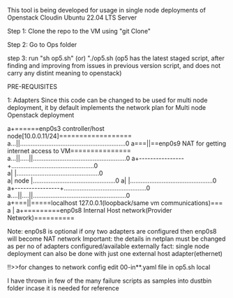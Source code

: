 This tool is being developed for usage in single node deployments of Openstack Cloudin Ubuntu 22.04 LTS Server

Step 1:
Clone the repo to the VM using "git Clone"

Step 2:
Go to Ops folder

step 3:
run "sh op5.sh" (or) "./op5.sh
(op5 has the latest staged script, after finding and improving from issues in previous version script, and does not carry any distint meaning to openstack)

PRE-REQUISITES

1: Adapters
Since this code can be changed to be used for multi node deployment, it by default implements the network plan for Multi node Openstack deployment

a+======enp0s3 controller/host node[10.0.0.11/24]==================
a...||............................................................0
a===||==enp0s9 NAT for getting internet access to VM===============
a...||.....||.....................................................0
a+----------------+...............................................0           
a|                |...............................................0         
a|     node       |...............................................0
a|                |...............................................0         
a+----------------+...............................................0          
a....||....||.....................................................0                                                                      
a+===||=====localhost 127.0.0.1(loopback/same vm communications)===
a  |
a+=========enp0s8 Internal Host network(Provider Network)==========


Note: enp0s8 is optional if ony two adapters are configured then enp0s8 will become NAT network
Important: the details in netplan must be changed as per no of adapters configured/available externally
fact: single node deployment can also be done with just one external host adapter(ethernet)


!!>>for changes to network config edit 00-in**.yaml file in op5.sh local

I have thrown in few of the many failure scripts as samples into dustbin folder incase it is needed for reference

